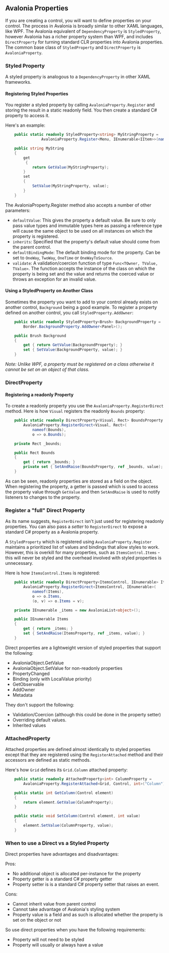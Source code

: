## Avalonia Properties

If you are creating a control, you will want to define properties on your control. 
The process in Avalonia is broadly similar to other XAML languages, like WPF.
The Avalonia equivalent of `DependencyProperty` is `StyledProperty`, 
however Avalonia has a richer property system than WPF, and includes `DirectProperty` 
for turning standard CLR properties into Avalonia properties. 
The common base class of `StyledProperty` and `DirectProperty` is `AvaloniaProperty`.

> 

### Styled Property

A styled property is analogous to a  `DependencyProperty`  in other XAML frameworks.

#### Registering Styled Properties

You register a styled property by calling  `AvaloniaProperty.Register` and storing the result in a  static readonly  field. 
You then create a standard C# property to access it.

Here's an example:

```C#
    public static readonly StyledProperty<string> MyStringProperty = 
			    AvaloniaProperty.Register<Menu, IEnumerable<IItem>>(nameof(MyString));

    public string MyString 
    {
        get 
    	 { 
            return GetValue(MyStringProperty); 
        }
        set 
        { 
            SetValue(MyStringProperty, value);
        }
    }
```

The  AvaloniaProperty.Register  method also accepts a number of other parameters:
- `defaultValue`: This gives the property a default value. Be sure to only pass value types and immutable types here as passing a reference type will cause the same object to be used on all instances on which the property is registered.
- `inherits`: Specified that the property's default value should come from the parent control.
- `defaultBindingMode`: The default binding mode for the property. Can be set to `OneWay`, `TwoWay`, `OneTime` or `OneWayToSource`.
- `validate`: A validation/coercion function of type  `Func<TOwner, TValue, TValue>`. The function accepts the instance of the class on which the property is being set and the value and returns the coerced value or throws an exception for an invalid value.

#### Using a StyledProperty on Another Class

Sometimes the property you want to add to your control already exists on another
control, `Background` being a good example. To register a property defined on
another control, you call `StyledProperty.AddOwner`:


```c#
    public static readonly StyledProperty<Brush> BackgroundProperty =
        Border.BackgroundProperty.AddOwner<Panel>();

    public Brush Background
    {
        get { return GetValue(BackgroundProperty); }
        set { SetValue(BackgroundProperty, value); }
    }
```

*Note: Unlike WPF, a property must be registered on a class otherwise it cannot
be set on an object of that class.*

### DirectProperty

#### Registering a readonly Property

To create a readonly property you use the `AvaloniaProperty.RegisterDirect`
method. Here is how `Visual` registers the readonly `Bounds` property:

```c#
    public static readonly DirectProperty<Visual, Rect> BoundsProperty =
        AvaloniaProperty.RegisterDirect<Visual, Rect>(
            nameof(Bounds),
            o => o.Bounds);

    private Rect _bounds;

    public Rect Bounds
    {
        get { return _bounds; }
        private set { SetAndRaise(BoundsProperty, ref _bounds, value); }
    }
```

As can be seen, readonly properties are stored as a field on the object. When
registering the property, a getter is passed which is used to access the
property value through `GetValue` and then `SetAndRaise` is used to notify
listeners to changes to the property.

### Register a "full" Direct Property

As its name suggests, `RegisterDirect` isn't just used for registering readonly
properties. You can also pass a *setter* to `RegisterDirect` to expose a
standard C# property as a Avalonia property.

A `StyledProperty` which is registered using `AvaloniaProperty.Register`
maintains a prioritized list of values and bindings that allow styles to work.
However, this is overkill for many properties, such as `ItemsControl.Items` -
this will never be styled and the overhead involved with styled properties is
unnecessary.

Here is how `ItemsControl.Items` is registered:

```c#
    public static readonly DirectProperty<ItemsControl, IEnumerable> ItemsProperty =
        AvaloniaProperty.RegisterDirect<ItemsControl, IEnumerable>(
            nameof(Items),
            o => o.Items,
            (o, v) => o.Items = v);

    private IEnumerable _items = new AvaloniaList<object>();

    public IEnumerable Items
    {
        get { return _items; }
        set { SetAndRaise(ItemsProperty, ref _items, value); }
    }
```

Direct properties are a lightweight version of styled properties that support
the following:

- AvaloniaObject.GetValue
- AvaloniaObject.SetValue for non-readonly properties
- PropertyChanged
- Binding (only with LocalValue priority)
- GetObservable
- AddOwner
- Metadata

They don't support the following:

- Validation/Coercion (although this could be done in the property setter)
- Overriding default values.
- Inherited values

### AttachedProperty

Attached properties are defined almost identically to styled properties except
that they are registered using the `RegisterAttached` method and their accessors
are defined as static methods.

Here's how `Grid` defines its `Grid.Column` attached property:

```c#
    public static readonly AttachedProperty<int> ColumnProperty =
        AvaloniaProperty.RegisterAttached<Grid, Control, int>("Column");

    public static int GetColumn(Control element)
    {
        return element.GetValue(ColumnProperty);
    }

    public static void SetColumn(Control element, int value)
    {
        element.SetValue(ColumnProperty, value);
    }
```

### When to use a Direct vs a Styled Property

Direct properties have advantages and disadvantages:

Pros:
- No additional object is allocated per-instance for the property
- Property getter is a standard C# property getter
- Property setter is is a standard C# property setter that raises an event.

Cons:
- Cannot inherit value from parent control
- Cannot take advantage of Avalonia's styling system
- Property value is a field and as such is allocated whether the property is
set on the object or not

So use direct properties when you have the following requirements:
- Property will not need to be styled
- Property will usually or always have a value
